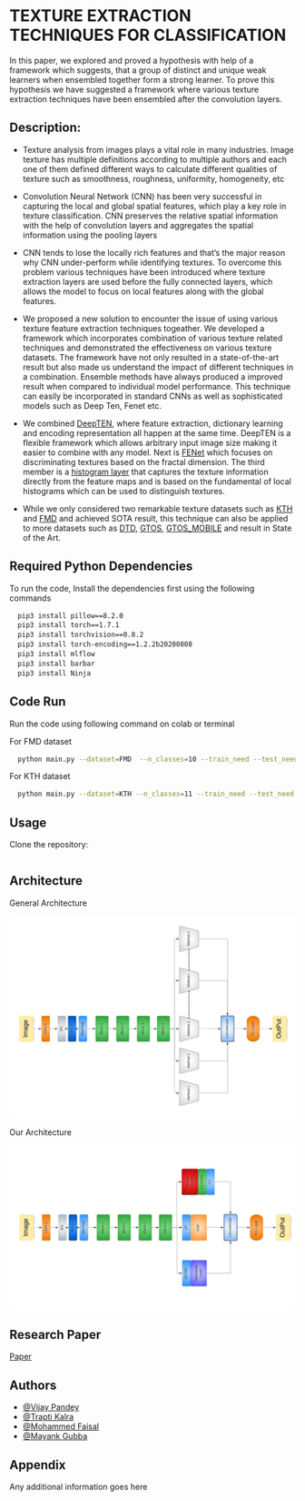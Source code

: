 
# TEXTURE EXTRACTION TECHNIQUES FOR CLASSIFICATION


In this paper, we explored and proved a hypothesis with help of a framework which suggests, that
a group of distinct and unique weak learners when ensembled together form a strong learner. To prove
this hypothesis we have suggested a framework where various texture extraction techniques have been
ensembled after the convolution layers.

## Description:
 
- Texture analysis from images plays a vital role in many industries. Image texture has multiple definitions
according to multiple authors and each one of them defined different ways to calculate different qualities
of texture such as smoothness, roughness, uniformity, homogeneity, etc

- Convolution Neural Network (CNN) has been very successful
in capturing the local and global spatial features, which play a key role in texture classification. CNN
preserves the relative spatial information with the help of convolution layers and aggregates the spatial
information using the pooling layers
 
-  CNN tends to lose the locally rich
features and that’s the major reason why CNN under-perform while identifying textures. To overcome this problem various techniques have been introduced where texture extraction layers are used before the
fully connected layers, which allows the model to focus on local features along with the global features.

- We proposed a new solution to encounter the issue of using various texture feature extraction
techniques togeather. We developed a framework which incorporates combination of various texture related techniques and demonstrated the effectiveness on various texture datasets. The framework have not only resulted in a state-of-the-art result but also made us understand the impact of different techniques in
a combination. Ensemble methods have always produced a improved result when compared to individual model performance. This technique can easily be incorporated in standard CNNs as well as sophisticated models such as Deep Ten, Fenet etc.

- We combined [DeepTEN](https://arxiv.org/abs/1612.02844), where feature extraction, dictionary learning and encoding representation all
happen at the same time. DeepTEN is a flexible framework which allows arbitrary input image size
making it easier to combine with any model. Next is [FENet](https://proceedings.neurips.cc/paper/2021/file/c04c19c2c2474dbf5f7ac4372c5b9af1-Paper.pdf) which focuses on discriminating textures based on the fractal dimension. The third member is a [histogram layer](https://arxiv.org/pdf/2001.00215.pdf) that captures the texture information directly from the feature maps and is based on the fundamental of local histograms which can be used to
distinguish textures.

- While we only considered two remarkable texture datasets such as  [KTH](https://www.csc.kth.se/cvap/databases/kth-tips/index.html) and [FMD](https://people.csail.mit.edu/celiu/CVPR2010/FMD/) and achieved SOTA result, this technique can also be applied to more datasets such as [DTD](https://www.robots.ox.ac.uk/~vgg/data/dtd/download/dtd-r1.0.1.tar.gz), [GTOS](https://www.ece.rutgers.edu/~kdana/gts/index.html), [GTOS_MOBILE](https://drive.google.com/file/d/1Hd1G7aKhsPPMbNrk4zHNJAzoXvUzWJ9M/view) and result in State of the Art. 


## Required Python Dependencies

To run the code, Install the dependencies first using the following commands

```bash
  pip3 install pillow==8.2.0
  pip3 install torch==1.7.1
  pip3 install torchvision==0.8.2
  pip3 install torch-encoding==1.2.2b20200808
  pip3 install mlflow
  pip3 install barbar
  pip3 install Ninja
```


## Code Run

Run the code using following command on colab or terminal


For FMD dataset
```bash
  python main.py --dataset=FMD  --n_classes=10 --train_need --test_need  --test_BS=16 --train_BS=16  --model=FENet --use_pretrained --num_epochs=60 --scheduler="cosine" --lr=0.001
```
 For KTH dataset
```bash
  python main.py --dataset=KTH --n_classes=11 --train_need --test_need  --test_BS=32 --train_BS=32  --model=FENet --use_pretrained --num_epochs=40 --scheduler="cosine" --lr=0.01
```   
## Usage

Clone the repository:

```bash
```   
## Architecture

General Architecture

![Arch](https://github.com/faisu07/Texture_Analysis/blob/main/Architecture.jpeg) 

Our Architecture

![Arch](https://github.com/faisu07/Texture_Analysis/blob/main/Our%20ARCHITECTURE_latest.jpeg)  

<!-- ## Results

![Results of triple combination](https://github.com/faisu07/Texture_Analysis/blob/main/results3.png)    

![Results of single combination](https://github.com/faisu07/Texture_Analysis/blob/main/resukts2.png)    

![Results of double combination](https://github.com/faisu07/Texture_Analysis/blob/main/results.png) -->



## Research Paper

[Paper](https://arxiv.org/abs/2206.04158)


## Authors

- [@Vijay Pandey](https://www.linkedin.com/in/vijay-pandey-29a0a35a)
- [@Trapti Kalra](https://www.linkedin.com/in/traptikalra/)
- [@Mohammed Faisal](www.linkedin.com/in/mohammed-faisal-771b8818b)
- [@Mayank Gubba](https://www.linkedin.com/in/mayank-gubba/)


## Appendix

Any additional information goes here

